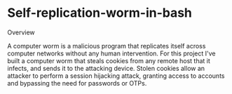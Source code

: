 # Self-replication-worm-in-bash

Overview

A computer worm is a malicious program that replicates itself across computer networks without any
human intervention.
For this project I've built a computer worm that steals cookies from any remote host that it infects,
and sends it to the attacking device.
Stolen cookies allow an attacker to perform a session hijacking attack, granting access to accounts and
bypassing the need for passwords or OTPs.
